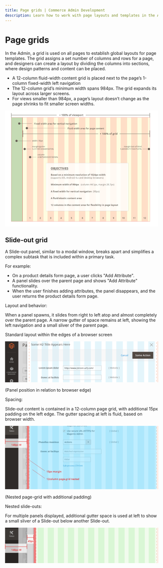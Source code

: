 ```yaml
---
title: Page grids | Commerce Admin Development
description: Learn how to work with page layouts and templates in the Adobe Commerce and Magento Open Source Admin application.
---
```


# Page grids

In the Admin, a grid is used on all pages to establish global layouts for page templates. The grid assigns a set number of columns and rows for a page, and designers can create a layout by dividing the columns into sections, where design patterns and content can be placed.

-  A 12-column fluid-width content grid is placed next to the page’s 1-column fixed-width left navigation
-  The 12-column grid’s minimum width spans 984px. The grid expands its layout across larger screens.
-  For views smaller than 984px, a page’s layout doesn’t change as the page shrinks to fit smaller screen widths.

![](../../_images/style-guide/PageGrid.png)

## Slide-out grid

A Slide-out panel, similar to a modal window, breaks apart and simplifies a complex subtask that is included within a primary task.

For example:

-  On a product details form page, a user clicks "Add Attribute".
-  A panel slides over the parent page and shows "Add Attribute" functionality.
-  When the user finishes adding attributes, the panel disappears, and the user returns the product details form page.

<InlineAlert variant="info" slots="header, text1" />

Layout and behavior:

When a panel spawns, it slides from right to left atop and almost completely over the parent page. A narrow gutter of space remains at left, showing the left navigation and a small sliver of the parent page.

Standard layout within the edges of a browser screen

![](../../_images/style-guide/slideout-panel7.png)

(Panel position in relation to browser edge)

<InlineAlert variant="info" slots="header, text1" />

Spacing:

Slide-out content is contained in a 12-column page grid, with additional 15px padding on the left edge. The gutter spacing at left is fluid, based on browser width.

![](../../_images/style-guide/slideout-panel8.png)

(Nested page-grid with additional padding)

<InlineAlert variant="info" slots="header, text1" />

Nested slide-outs:

For multiple panels displayed, additional gutter space is used at left to show a small sliver of a Slide-out below another Slide-out.

![](../../_images/style-guide/slideout-panel9.png)
